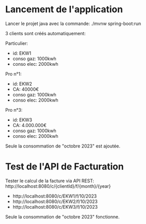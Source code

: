 # Lancement de l'application
Lancer le projet java avec la commande:
./mvnw spring-boot:run

3 clients sont créés automatiquement:

Particulier:
- id: EKW1
- conso gaz: 1000kwh
- conso elec: 2000kwh

Pro n°1:
- id: EKW2
- CA: 40000€
- conso gaz: 1000kwh
- conso elec: 2000kwh

Pro n°3:
- id: EKW3
- CA: 4.000.000€
- conso gaz: 1000kwh
- conso elec: 2000kwh

Seule la consommation de "octobre 2023" est ajoutée.

# Test de l'API de Facturation
Tester le calcul de la facture via API REST:
http://localhost:8080/c/{clientId}/f/{month}/{year}

- http://localhost:8080/c/EKW1/f/10/2023
- http://localhost:8080/c/EKW2/f/10/2023
- http://localhost:8080/c/EKW3/f/10/2023

Seule la consommation de "octobre 2023" fonctionne.
